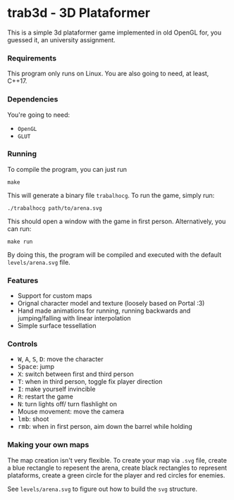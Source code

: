 # trab3d - 3D Plataformer

This is a simple 3d plataformer game implemented in old OpenGL for, you guessed it, an university assignment.

### Requirements

This program only runs on Linux. You are also going to need, at least, C++17.

### Dependencies

You're going to need:
- `OpenGL`
- `GLUT`

### Running

To compile the program, you can just run

    make

This will generate a binary file `trabalhocg`. To run the game, simply run:

    ./trabalhocg path/to/arena.svg

This should open a window with the game in first person. Alternatively, you can run:

    make run

By doing this, the program will be compiled and executed with the default `levels/arena.svg` file.

### Features

- Support for custom maps
- Orignal character model and texture (loosely based on Portal :3)
- Hand made animations for running, running backwards and jumping/falling with linear interpolation
- Simple surface tessellation

### Controls

- <kbd>W</kbd>, <kbd>A</kbd>, <kbd>S</kbd>, <kbd>D</kbd>: move the character
- <kbd>Space</kbd>: jump
- <kbd>X</kbd>: switch between first and third person
- <kbd>T</kbd>: when in third person, toggle fix player direction
- <kbd>I</kbd>: make yourself invincible
- <kbd>R</kbd>: restart the game
- <kbd>N</kbd>: turn lights off/ turn flashlight on
- Mouse movement: move the camera
- <kbd>lmb</kbd>: shoot
- <kbd>rmb</kbd>: when in first person, aim down the barrel while holding

### Making your own maps

The map creation isn't very flexible. To create your map via `.svg` file, create a blue rectangle to repesent the arena, create black rectangles to represent plataforms, create a green circle for the player and red circles for enemies.

See `levels/arena.svg` to figure out how to build the `svg` structure.
